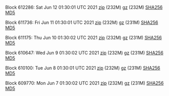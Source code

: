 Block 612286: Sat Jun 12 01:30:01 UTC 2021 [zip](https://files.01coin.io/mainnet/2021-06-12/bootstrap.dat.zip) (232M) [gz](https://files.01coin.io/mainnet/2021-06-12/bootstrap.dat.tar.gz) (232M) [SHA256](https://files.01coin.io/mainnet/2021-06-12/sha256.txt) [MD5](https://files.01coin.io/mainnet/2021-06-12/md5.txt)

Block 611736: Fri Jun 11 01:30:01 UTC 2021 [zip](https://files.01coin.io/mainnet/2021-06-11/bootstrap.dat.zip) (232M) [gz](https://files.01coin.io/mainnet/2021-06-11/bootstrap.dat.tar.gz) (231M) [SHA256](https://files.01coin.io/mainnet/2021-06-11/sha256.txt) [MD5](https://files.01coin.io/mainnet/2021-06-11/md5.txt)

Block 611175: Thu Jun 10 01:30:02 UTC 2021 [zip](https://files.01coin.io/mainnet/2021-06-10/bootstrap.dat.zip) (232M) [gz](https://files.01coin.io/mainnet/2021-06-10/bootstrap.dat.tar.gz) (231M) [SHA256](https://files.01coin.io/mainnet/2021-06-10/sha256.txt) [MD5](https://files.01coin.io/mainnet/2021-06-10/md5.txt)

Block 610647: Wed Jun  9 01:30:02 UTC 2021 [zip](https://files.01coin.io/mainnet/2021-06-09/bootstrap.dat.zip) (232M) [gz](https://files.01coin.io/mainnet/2021-06-09/bootstrap.dat.tar.gz) (231M) [SHA256](https://files.01coin.io/mainnet/2021-06-09/sha256.txt) [MD5](https://files.01coin.io/mainnet/2021-06-09/md5.txt)

Block 610100: Tue Jun  8 01:30:01 UTC 2021 [zip](https://files.01coin.io/mainnet/2021-06-08/bootstrap.dat.zip) (232M) [gz](https://files.01coin.io/mainnet/2021-06-08/bootstrap.dat.tar.gz) (231M) [SHA256](https://files.01coin.io/mainnet/2021-06-08/sha256.txt) [MD5](https://files.01coin.io/mainnet/2021-06-08/md5.txt)

Block 609770: Mon Jun  7 01:30:02 UTC 2021 [zip](https://files.01coin.io/mainnet/2021-06-07/bootstrap.dat.zip) (232M) [gz](https://files.01coin.io/mainnet/2021-06-07/bootstrap.dat.tar.gz) (231M) [SHA256](https://files.01coin.io/mainnet/2021-06-07/sha256.txt) [MD5](https://files.01coin.io/mainnet/2021-06-07/md5.txt)
